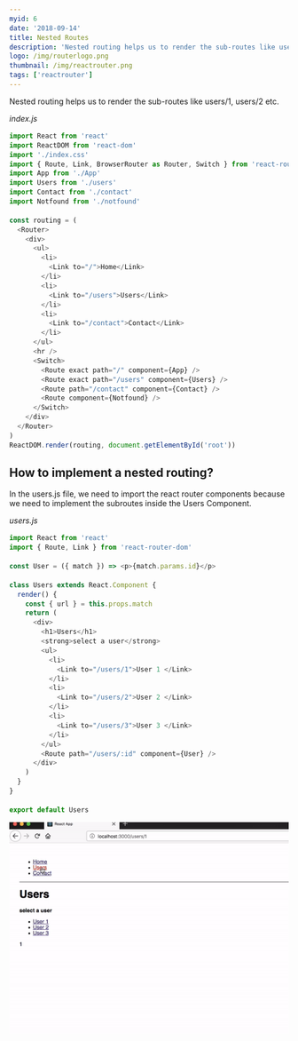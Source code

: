 ```yaml
---
myid: 6
date: '2018-09-14'
title: Nested Routes
description: 'Nested routing helps us to render the sub-routes like users/1, users/2 etc. Url parameters helps us to render the same component based on its dynamic url like  in our Users  component assume that they are different users with id 1,2,3'
logo: /img/routerlogo.png
thumbnail: /img/reactrouter.png
tags: ['reactrouter']
---
```


Nested routing helps us to render the sub-routes like users/1, users/2 etc.

_index.js_

```js
import React from 'react'
import ReactDOM from 'react-dom'
import './index.css'
import { Route, Link, BrowserRouter as Router, Switch } from 'react-router-dom'
import App from './App'
import Users from './users'
import Contact from './contact'
import Notfound from './notfound'

const routing = (
  <Router>
    <div>
      <ul>
        <li>
          <Link to="/">Home</Link>
        </li>
        <li>
          <Link to="/users">Users</Link>
        </li>
        <li>
          <Link to="/contact">Contact</Link>
        </li>
      </ul>
      <hr />
      <Switch>
        <Route exact path="/" component={App} />
        <Route exact path="/users" component={Users} />
        <Route path="/contact" component={Contact} />
        <Route component={Notfound} />
      </Switch>
    </div>
  </Router>
)
ReactDOM.render(routing, document.getElementById('root'))
```

## How to implement a nested routing?

In the users.js file, we need to import the react router components because we need to implement the subroutes inside the Users Component.

_users.js_

```js
import React from 'react'
import { Route, Link } from 'react-router-dom'

const User = ({ match }) => <p>{match.params.id}</p>

class Users extends React.Component {
  render() {
    const { url } = this.props.match
    return (
      <div>
        <h1>Users</h1>
        <strong>select a user</strong>
        <ul>
          <li>
            <Link to="/users/1">User 1 </Link>
          </li>
          <li>
            <Link to="/users/2">User 2 </Link>
          </li>
          <li>
            <Link to="/users/3">User 3 </Link>
          </li>
        </ul>
        <Route path="/users/:id" component={User} />
      </div>
    )
  }
}

export default Users
```

![nested routes](./nested.gif)
